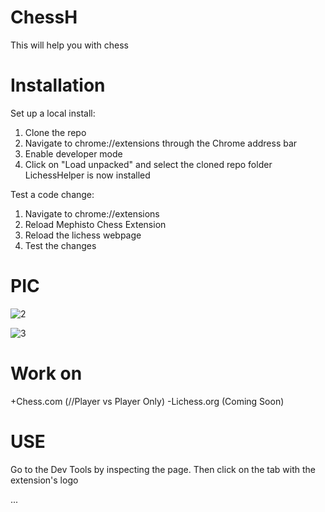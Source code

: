 # ChessH
This will help you with chess

# Installation
Set up a local install:
  1. Clone the repo
  2. Navigate to chrome://extensions through the Chrome address bar
  3. Enable developer mode
  4. Click on "Load unpacked" and select the cloned repo folder
  LichessHelper is now installed

Test a code change:
  1. Navigate to chrome://extensions
  2. Reload Mephisto Chess Extension
  3. Reload the lichess webpage
  4. Test the changes

# PIC
![2](https://github.com/user-attachments/assets/eea6ad24-2c35-43fe-83f2-3a047c4e9e88)

![3](https://github.com/user-attachments/assets/d6e0df6d-a01a-485f-9ce3-4e2d2eb8cfce)

# Work on
+Chess.com (//Player vs Player Only)
-Lichess.org (Coming Soon)

# USE
Go to the Dev Tools by inspecting the page. Then click on the tab with the extension's logo

...
